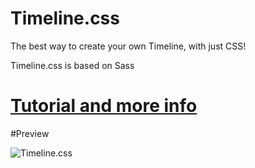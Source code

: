 Timeline.css
============

The best way to create your own Timeline, with just CSS!

Timeline.css is based on Sass

<a href='http://christian-fei.com/tutorials/simple-vertical-timeline-with-css/'><h1>Tutorial and more info</h1></a>


#Preview

![Timeline.css](https://coderwall-assets-0.s3.amazonaws.com/uploads/picture/file/1749/Screenshot_from_2013-06-12_16_40_18.png)

